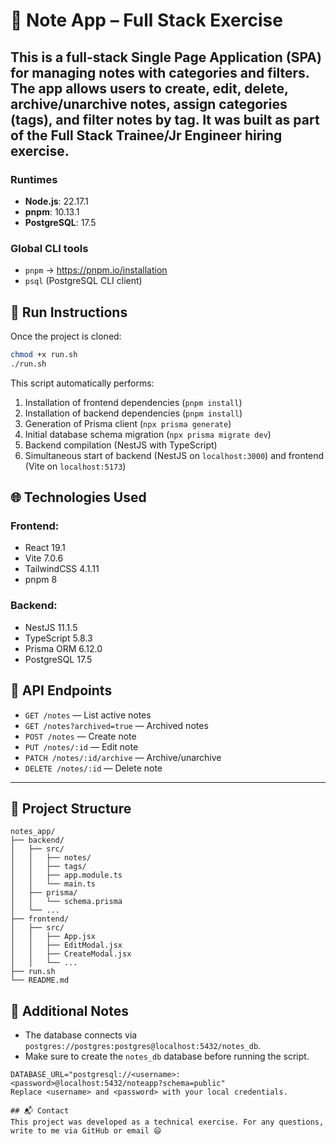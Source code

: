 # 📝 Note App – Full Stack Exercise

This is a full-stack Single Page Application (SPA) for managing notes with categories and filters. The app allows users to create, edit, delete, archive/unarchive notes, assign categories (tags), and filter notes by tag. It was built as part of the Full Stack Trainee/Jr Engineer hiring exercise.
---

### Runtimes
- **Node.js**: 22.17.1
- **pnpm**: 10.13.1
- **PostgreSQL**: 17.5

### Global CLI tools
- `pnpm` → https://pnpm.io/installation
- `psql` (PostgreSQL CLI client)

## 🚀 Run Instructions

Once the project is cloned:

```bash
chmod +x run.sh
./run.sh
```

This script automatically performs:
1. Installation of frontend dependencies (`pnpm install`)
2. Installation of backend dependencies (`pnpm install`)
3. Generation of Prisma client (`npx prisma generate`)
4. Initial database schema migration (`npx prisma migrate dev`)
5. Backend compilation (NestJS with TypeScript)
6. Simultaneous start of backend (NestJS on `localhost:3000`) and frontend (Vite on `localhost:5173`)

## 🌐 Technologies Used

### Frontend:
- React 19.1
- Vite 7.0.6
- TailwindCSS 4.1.11
- pnpm 8

### Backend:
- NestJS 11.1.5
- TypeScript 5.8.3
- Prisma ORM 6.12.0
- PostgreSQL 17.5

## 🔗 API Endpoints

- `GET /notes` — List active notes
- `GET /notes?archived=true` — Archived notes
- `POST /notes` — Create note
- `PUT /notes/:id` — Edit note
- `PATCH /notes/:id/archive` — Archive/unarchive
- `DELETE /notes/:id` — Delete note
---
## 📁 Project Structure

```
notes_app/
├── backend/
│   ├── src/
│   │   ├── notes/
│   │   ├── tags/
│   │   ├── app.module.ts
│   │   └── main.ts
│   ├── prisma/
│   │   └── schema.prisma
│   └── ...
├── frontend/
│   ├── src/
│   │   ├── App.jsx
│   │   ├── EditModal.jsx
│   │   ├── CreateModal.jsx
│   │   └── ...
├── run.sh
└── README.md
```
## 🐞 Additional Notes
- The database connects via `postgres://postgres:postgres@localhost:5432/notes_db`.
- Make sure to create the `notes_db` database before running the script.
```env
DATABASE_URL="postgresql://<username>:<password>@localhost:5432/noteapp?schema=public"
Replace <username> and <password> with your local credentials.

## 📬 Contact
This project was developed as a technical exercise. For any questions, write to me via GitHub or email 😄

